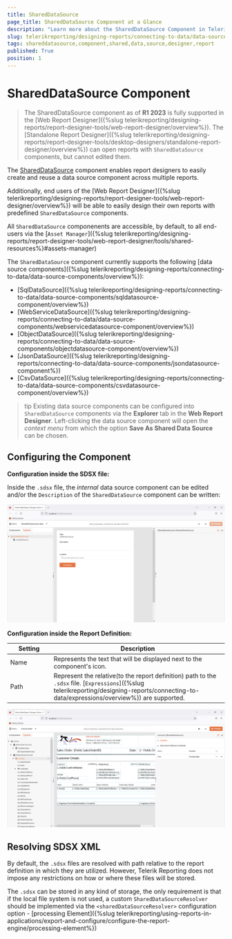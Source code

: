 ```yaml
---
title: SharedDataSource
page_title: SharedDataSource Component at a Glance
description: "Learn more about the SharedDataSource Component in Telerik Reporting, where and how you may configure and use it in your Reports."
slug: telerikreporting/designing-reports/connecting-to-data/data-source-components/shareddatasource-component
tags: shareddatasource,component,shared,data,source,designer,report
published: True
position: 1
---
```

<style>
table th:first-of-type {
	width: 20%;
}
table th:nth-of-type(2) {
	width: 80%;
}
</style>

# SharedDataSource Component

> The SharedDataSource component as of __R1 2023__ is fully supported in the [Web Report Designer]({%slug telerikreporting/designing-reports/report-designer-tools/web-report-designer/overview%}). The [Standalone Report Designer]({%slug telerikreporting/designing-reports/report-designer-tools/desktop-designers/standalone-report-designer/overview%}) can open reports with `SharedDataSource` components, but cannot edited them.

The [SharedDataSource](/api/Telerik.Reporting.SharedDataSource) component enables report designers to easily create and reuse a data source component across multiple reports.

Additionally, end users of the [Web Report Designer]({%slug telerikreporting/designing-reports/report-designer-tools/web-report-designer/overview%}) will be able to easily design their own reports with predefined `SharedDataSource` components.

All `SharedDataSource` componenents are accessible, by default, to all end-users via the [`Asset Manager`]({%slug telerikreporting/designing-reports/report-designer-tools/web-report-designer/tools/shared-resources%}#assets-manager)

The `SharedDataSource` component currently supports the following [data source components]({%slug telerikreporting/designing-reports/connecting-to-data/data-source-components/overview%}):

* [SqlDataSource]({%slug telerikreporting/designing-reports/connecting-to-data/data-source-components/sqldatasource-component/overview%})
* [WebServiceDataSource]({%slug telerikreporting/designing-reports/connecting-to-data/data-source-components/webservicedatasource-component/overview%})
* [ObjectDataSource]({%slug telerikreporting/designing-reports/connecting-to-data/data-source-components/objectdatasource-component/overview%})
* [JsonDataSource]({%slug telerikreporting/designing-reports/connecting-to-data/data-source-components/jsondatasource-component%})
* [CsvDataSource]({%slug telerikreporting/designing-reports/connecting-to-data/data-source-components/csvdatasource-component/overview%})

>tip Existing data source components can be configured into `SharedDataSource` components via the __Explorer__ tab in the __Web Report Designer__. Left-clicking the data source component will open the _context menu_ from which the option __Save As Shared Data Source__ can be chosen.

## Configuring the Component

__Configuration inside the SDSX file:__

Inside the `.sdsx` file, the _internal_ data source component can be edited and/or the `Description` of the `SharedDataSource` component can be written:

![SDSX Configuration Page in the Web Report Designer with JsonDataSource component selected for sharing](images/sdsx_configuration_page.png)

__Configuration inside the Report Definition:__

| Setting | Description |
| ------ | ------ |
|Name|Represents the text that will be displayed next to the component's icon.|
|Path|Represent the relative(to the report definition) path to the `.sdsx` file. [`Expressions`]({%slug telerikreporting/designing-reports/connecting-to-data/expressions/overview%}) are supported.|

![Preview of a pre-configured SharedDataSource in Report opened in the Web Report Designer](images/sdsx_configuration_inside_report.png)

## Resolving SDSX XML

By default, the `.sdsx` files are resolved with path relative to the report definition in which they are utilized. However, Telerik Reporting does not impose any restrictions on how or where these files will be stored.

The `.sdsx` can be stored in any kind of storage, the only requirement is that if the local file system is not used, a custom `SharedDataSourceResolver` should be implemented via the `<sharedDataSourceResolver>` configuration option - [processing Element]({%slug telerikreporting/using-reports-in-applications/export-and-configure/configure-the-report-engine/processing-element%})

